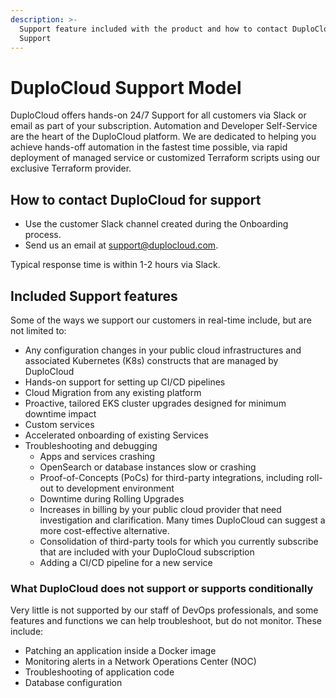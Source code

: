 ```yaml
---
description: >-
  Support feature included with the product and how to contact DuploCloud
  Support
---
```


# DuploCloud Support Model

DuploCloud offers hands-on 24/7 Support for all customers via Slack or email as part of your subscription. Automation and Developer Self-Service are the heart of the DuploCloud platform.  We are dedicated to helping you achieve hands-off automation in the fastest time possible, via rapid deployment of managed service or customized Terraform scripts using our exclusive Terraform provider.

## How to contact DuploCloud for support

* Use the customer Slack channel created during the Onboarding process.
* Send us an email at support@duplocloud.com.

Typical response time is within 1-2 hours via Slack.

## Included Support features

Some of the ways we support our customers in real-time include, but are not limited to:

* Any configuration changes in your public cloud infrastructures and associated Kubernetes (K8s) constructs that are managed by DuploCloud
* Hands-on support for setting up CI/CD pipelines
* Cloud Migration from any existing platform
* Proactive, tailored EKS cluster upgrades designed for minimum downtime impact
* Custom services
* Accelerated onboarding of existing Services
* Troubleshooting and debugging&#x20;
  * Apps and services crashing&#x20;
  * OpenSearch or database instances slow or crashing
  * Proof-of-Concepts (PoCs) for third-party integrations, including roll-out to development environment
  * Downtime during Rolling Upgrades
  * Increases in billing by your public cloud provider that need investigation and clarification. Many times DuploCloud can suggest a more cost-effective alternative.
  * Consolidation of third-party tools for which you currently subscribe that are included with your DuploCloud subscription
  * Adding a CI/CD pipeline for a new service

### What DuploCloud does not support or supports conditionally

Very little is not supported by our staff of DevOps professionals, and some features and functions we can help troubleshoot, but do not monitor. These include:

* Patching an application inside a Docker image
* Monitoring alerts in a Network Operations Center (NOC)&#x20;
* Troubleshooting of application code
* Database configuration
